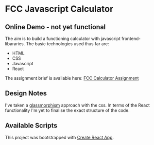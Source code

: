 # FCC Javascript Calculator

## Online Demo - not yet functional

The aim is to build a functioning calculator with javascript frontend-libararies. The basic technologies used thus far are:

- HTML
- CSS
- Javascript
- React

The assignment brief is available here: [FCC Calculator Assignment](https://www.freecodecamp.org/learn/front-end-development-libraries/front-end-development-libraries-projects/build-a-javascript-calculator)

## Design Notes
I've taken a [glassmorphism](https://www.freecodecamp.org/news/glassmorphism-design-effect-with-html-css/) approach with the css. In terms of the React functionality I'm yet to finalise the exact structure of the code.

## Available Scripts

This project was bootstrapped with [Create React App](https://github.com/facebook/create-react-app).
